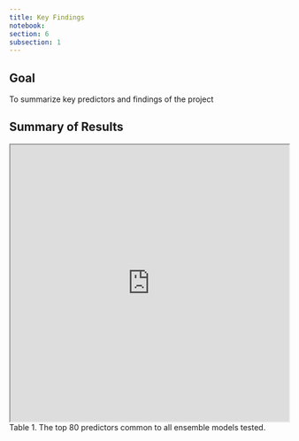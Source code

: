 ```yaml
---
title: Key Findings
notebook:
section: 6
subsection: 1
---
```


## Goal

To summarize key predictors and findings of the project

## Summary of Results

<iframe src="https://docs.google.com/spreadsheets/d/e/2PACX-1vTiVdZaslqLlstuGXWtYX052rQRkclstZCyBB3tOKuiAb7CL3MY7KaeU8p9Hs3nxUFJ4mFzmJA0WA59/pubhtml?widget=true&amp;headers=false" style="width: 100%; height: 500px"></iframe>
<figcaption class="center_cap">
    Table 1. The top 80 predictors common to all ensemble models tested. 
</figcaption>
